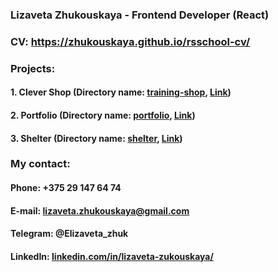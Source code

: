 ### Lizaveta Zhukouskaya - Frontend Developer (React)

### CV: https://zhukouskaya.github.io/rsschool-cv/

### Projects:
#### **1. Clever Shop** (Directory name: [training-shop](https://github.com/Zhukouskaya/training-shop), [Link](https://zhukouskaya.github.io/training-shop/))
#### **2. Portfolio** (Directory name: [portfolio](https://github.com/Zhukouskaya/training-shop), [Link](https://rolling-scopes-school.github.io/zhukouskaya-JSFEPRESCHOOL/portfolio/))
#### **3. Shelter** (Directory name: [shelter](https://github.com/Zhukouskaya/training-shop), [Link](https://rolling-scopes-school.github.io/zhukouskaya-JSFE2022Q1/shelter/pages/main/index.html))

### My contact:
#### Phone: +375 29 147 64 74
#### E-mail: lizaveta.zhukouskaya@gmail.com
#### Telegram: @Elizaveta_zhuk
#### LinkedIn: [linkedin.com/in/lizaveta-zukouskaya/](http://linkedin.com/in/lizaveta-zukouskaya/)






